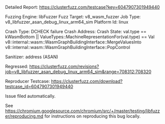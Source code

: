 Detailed Report: https://clusterfuzz.com/testcase?key=6047907301949440

Fuzzing Engine: libFuzzer
Fuzz Target: v8_wasm_fuzzer
Job Type: v8_libfuzzer_asan_debug_linux_arm64_sim
Platform Id: linux

Crash Type: DCHECK failure
Crash Address: 
Crash State:
  val.type == kWasmBottom || ValueTypes::MachineRepresentationFor(val.type) == Val
  v8::internal::wasm::WasmGraphBuildingInterface::MergeValuesInto
  v8::internal::wasm::WasmGraphBuildingInterface::PopControl
  
Sanitizer: address (ASAN)

Regressed: https://clusterfuzz.com/revisions?job=v8_libfuzzer_asan_debug_linux_arm64_sim&range=708312:708320

Reproducer Testcase: https://clusterfuzz.com/download?testcase_id=6047907301949440

Issue filed automatically.

See https://chromium.googlesource.com/chromium/src/+/master/testing/libfuzzer/reproducing.md for instructions on reproducing this bug locally.